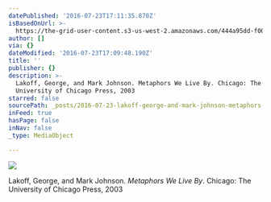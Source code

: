 ```yaml
---
datePublished: '2016-07-23T17:11:35.870Z'
isBasedOnUrl: >-
  https://the-grid-user-content.s3-us-west-2.amazonaws.com/444a95dd-f00f-4436-8939-fdf1569d9f24.jpg
author: []
via: {}
dateModified: '2016-07-23T17:09:48.190Z'
title: ''
publisher: {}
description: >-
  Lakoff, George, and Mark Johnson. Metaphors We Live By. Chicago: The
  University of Chicago Press, 2003
starred: false
sourcePath: _posts/2016-07-23-lakoff-george-and-mark-johnson-metaphors-we-live-by-chic.md
inFeed: true
hasPage: false
inNav: false
_type: MediaObject

---
```

![](https://the-grid-user-content.s3-us-west-2.amazonaws.com/444a95dd-f00f-4436-8939-fdf1569d9f24.jpg)

Lakoff, George, and Mark Johnson. _Metaphors We Live By_. Chicago: The University of Chicago Press, 2003